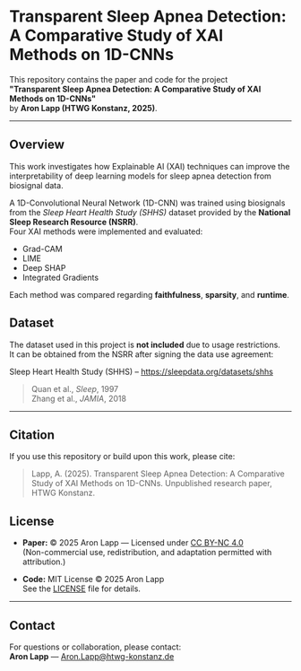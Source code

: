 # Transparent Sleep Apnea Detection: A Comparative Study of XAI Methods on 1D-CNNs

This repository contains the paper and code for the project  
**"Transparent Sleep Apnea Detection: A Comparative Study of XAI Methods on 1D-CNNs"**  
by **Aron Lapp (HTWG Konstanz, 2025)**.

---

## Overview
This work investigates how Explainable AI (XAI) techniques can improve the interpretability of deep learning models for sleep apnea detection from biosignal data.

A 1D-Convolutional Neural Network (1D-CNN) was trained using biosignals from the *Sleep Heart Health Study (SHHS)* dataset provided by the **National Sleep Research Resource (NSRR)**.  
Four XAI methods were implemented and evaluated:

- Grad-CAM  
- LIME  
- Deep SHAP  
- Integrated Gradients  

Each method was compared regarding **faithfulness**, **sparsity**, and **runtime**.

## Dataset
The dataset used in this project is **not included** due to usage restrictions.  
It can be obtained from the NSRR after signing the data use agreement:

Sleep Heart Health Study (SHHS) – https://sleepdata.org/datasets/shhs  
> Quan et al., *Sleep*, 1997  
> Zhang et al., *JAMIA*, 2018  

---

## Citation
If you use this repository or build upon this work, please cite:
> Lapp, A. (2025). Transparent Sleep Apnea Detection:
> A Comparative Study of XAI Methods on 1D-CNNs.
> Unpublished research paper, HTWG Konstanz.

## License
- **Paper:** © 2025 Aron Lapp — Licensed under [CC BY-NC 4.0](https://creativecommons.org/licenses/by-nc/4.0/)  
  (Non-commercial use, redistribution, and adaptation permitted with attribution.)

- **Code:** MIT License © 2025 Aron Lapp  
  See the [LICENSE](LICENSE) file for details.

---

## Contact
For questions or collaboration, please contact:  
**Aron Lapp** — [Aron.Lapp@htwg-konstanz.de](mailto:Aron.Lapp@htwg-konstanz.de)